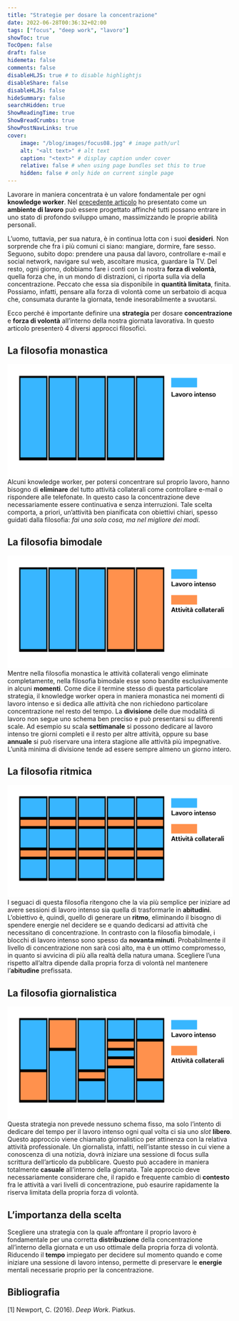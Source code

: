```yaml
---
title: "Strategie per dosare la concentrazione"
date: 2022-06-28T00:36:32+02:00
tags: ["focus", "deep work", "lavoro"]
showToc: true
TocOpen: false
draft: false
hidemeta: false
comments: false
disableHLJS: true # to disable highlightjs
disableShare: false
disableHLJS: false
hideSummary: false
searchHidden: true
ShowReadingTime: true
ShowBreadCrumbs: true
ShowPostNavLinks: true
cover:
    image: "/blog/images/focus08.jpg" # image path/url
    alt: "<alt text>" # alt text
    caption: "<text>" # display caption under cover
    relative: false # when using page bundles set this to true
    hidden: false # only hide on current single page
---
```

Lavorare in maniera concentrata è un valore fondamentale per ogni **knowledge worker**. Nel [precedente articolo](/blog/posts/lambiente-di-lavoro-una-visione-ideale/) ho presentato come un **ambiente di lavoro** può essere progettato affinché tutti possano entrare in uno stato di profondo sviluppo umano, massimizzando le proprie abilità personali.

L’uomo, tuttavia, per sua natura, è in continua lotta con i suoi **desideri**. Non sorprende che fra i più comuni ci siano: mangiare, dormire, fare sesso. Seguono, subito dopo: prendere una pausa dal lavoro, controllare e-mail e social network, navigare sul web, ascoltare musica, guardare la TV. Del resto, ogni giorno, dobbiamo fare i conti con la nostra **forza di volontà**, quella forza che, in un mondo di distrazioni, ci riporta sulla via della concentrazione. Peccato che essa sia disponibile in **quantità limitata**, finita. Possiamo, infatti, pensare alla forza di volontà come un serbatoio di acqua che, consumata durante la giornata, tende inesorabilmente a svuotarsi.

Ecco perché è importante definire una **strategia** per dosare **concentrazione** e **forza di volontà** all’interno della nostra giornata lavorativa. In questo articolo presenterò 4 diversi approcci filosofici.

## La filosofia monastica
![filosofia monastica](/blog/images/focus04.png)
Alcuni knowledge worker, per potersi concentrare sul proprio lavoro, hanno bisogno di **eliminare** del tutto attività collaterali come controllare e-mail o rispondere alle telefonate. In questo caso la concentrazione deve necessariamente essere continuativa e senza interruzioni. Tale scelta comporta, a priori, un’attività ben pianificata con obiettivi chiari, spesso guidati dalla filosofia: *fai una sola cosa, ma nel migliore dei modi*. 

## La filosofia bimodale
![filosofia bimodale](/blog/images/focus05.png)
Mentre nella filosofia monastica le attività collaterali vengo eliminate completamente, nella filosofia bimodale esse sono bandite esclusivamente in alcuni **momenti**. Come dice il termine stesso di questa particolare strategia, il knowledge worker opera in maniera monastica nei momenti di lavoro intenso e si dedica alle attività che non richiedono particolare concentrazione nel resto del tempo. La **divisione** delle due modalità di lavoro non segue uno schema ben preciso e può presentarsi su differenti scale. Ad esempio su scala **settimanale** si possono dedicare al lavoro intenso tre giorni completi e il resto per altre attività, oppure su base **annuale** si può riservare una intera stagione alle attività più impegnative. L’unità minima di divisione tende ad essere sempre almeno un giorno intero.

## La filosofia ritmica
![filosofia ritmica](/blog/images/focus06.png)
I seguaci di questa filosofia ritengono che la via più semplice per iniziare ad avere sessioni di lavoro intenso sia quella di trasformarle in **abitudini**. L’obiettivo è, quindi, quello di generare un **ritmo**, eliminando il bisogno di spendere energie nel decidere se e quando dedicarsi ad attività che necessitano di concentrazione. In contrasto con la filosofia bimodale, i blocchi di lavoro intenso sono spesso da **novanta minuti**. Probabilmente il livello di concentrazione non sarà così alto, ma è un ottimo compromesso, in quanto si avvicina di più alla realtà della natura umana. Scegliere l’una rispetto all’altra dipende dalla propria forza di volontà nel mantenere l’**abitudine** prefissata.

## La filosofia giornalistica
![filosofia giornalistica](/blog/images/focus07.png)
Questa strategia non prevede nessuno schema fisso, ma solo l’intento di dedicare del tempo per il lavoro intenso ogni qual volta ci sia uno *slot* **libero**. Questo approccio viene chiamato giornalistico per attinenza con la relativa attività professionale. Un giornalista, infatti, nell’istante stesso in cui viene a conoscenza di una notizia, dovrà iniziare una sessione di focus sulla scrittura dell’articolo da pubblicare. Questo può accadere in maniera totalmente **casuale** all’interno della giornata. Tale approccio deve necessariamente considerare che, il rapido e frequente cambio di **contesto** fra le attività a vari livelli di concentrazione, può esaurire rapidamente la riserva limitata della propria forza di volontà.

## L’importanza della scelta

Scegliere una strategia con la quale affrontare il proprio lavoro è fondamentale per una corretta **distribuzione** della concentrazione all’interno della giornata e un uso ottimale della propria forza di volontà. Riducendo il **tempo** impiegato per decidere sul momento quando e come iniziare una sessione di lavoro intenso, permette di preservare le **energie** mentali necessarie proprio per la concentrazione.

## Bibliografia
[1] Newport, C. (2016). *Deep Work*. Piatkus.
